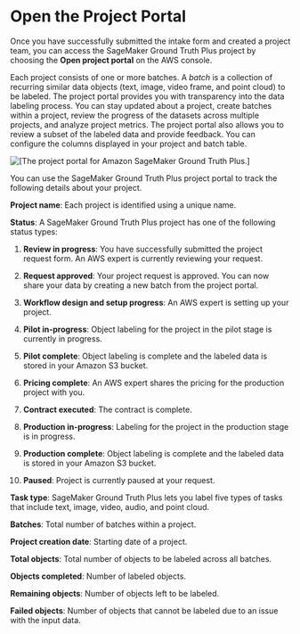 # Open the Project Portal<a name="gtp-project-portal"></a>

Once you have successfully submitted the intake form and created a project team, you can access the SageMaker Ground Truth Plus project by choosing the **Open project portal** on the AWS console\.

Each project consists of one or more batches\. A *batch* is a collection of recurring similar data objects \(text, image, video frame, and point cloud\) to be labeled\. The project portal provides you with transparency into the data labeling process\. You can stay updated about a project, create batches within a project, review the progress of the datasets across multiple projects, and analyze project metrics\. The project portal also allows you to review a subset of the labeled data and provide feedback\. You can configure the columns displayed in your project and batch table\.

![\[The project portal for Amazon SageMaker Ground Truth Plus.\]](http://docs.aws.amazon.com/sagemaker/latest/dg/images/gtp-project-how-it-works.png)

You can use the SageMaker Ground Truth Plus project portal to track the following details about your project\.

**Project name**: Each project is identified using a unique name\.

**Status**: A SageMaker Ground Truth Plus project has one of the following status types:

1. **Review in progress**: You have successfully submitted the project request form\. An AWS expert is currently reviewing your request\.

1. **Request approved**: Your project request is approved\. You can now share your data by creating a new batch from the project portal\.

1. **Workflow design and setup progress**: An AWS expert is setting up your project\.

1. **Pilot in\-progress**: Object labeling for the project in the pilot stage is currently in progress\.

1. **Pilot complete**: Object labeling is complete and the labeled data is stored in your Amazon S3 bucket\.

1. **Pricing complete**: An AWS expert shares the pricing for the production project with you\.

1. **Contract executed**: The contract is complete\.

1. **Production in\-progress**: Labeling for the project in the production stage is in progress\.

1. **Production complete**: Object labeling is complete and the labeled data is stored in your Amazon S3 bucket\.

1. **Paused**: Project is currently paused at your request\.

**Task type**: SageMaker Ground Truth Plus lets you label five types of tasks that include text, image, video, audio, and point cloud\.

**Batches**: Total number of batches within a project\.

**Project creation date**: Starting date of a project\.

**Total objects**: Total number of objects to be labeled across all batches\.

**Objects completed**: Number of labeled objects\.

**Remaining objects**: Number of objects left to be labeled\.

**Failed objects**: Number of objects that cannot be labeled due to an issue with the input data\.